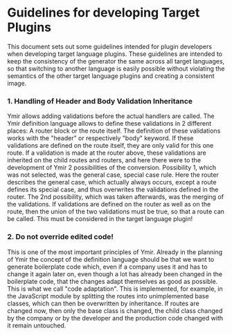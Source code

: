 # Guidelines for developing Target Plugins
This document sets out some guidelines intended for plugin developers when developing target language plugins. These guidelines are intended to keep the consistency of the generator the same across all target languages, so that switching to another language is easily possible without violating the semantics of the other target language plugins and creating a consistent image.

### 1. Handling of Header and Body Validation Inheritance
Ymir allows adding validations before the actual handlers are called. The Ymir definition language allows to define these validations in 2 different places: A router block or the route itself. The definition of these validations works with the "header" or respectively "body" keyword. If these validations are defined on the route itself, they are only valid for this one route. If a validation is made at the router above, these validations are inherited on the child routes and routers, and here there were to the development of Ymir 2 possibilities of the conversion. Possibility 1, which was not selected, was the general case, special case rule. Here the router describes the general case, which actually always occurs, except a route defines its special case, and thus overwrites the validations defined in the router. The 2nd possibility, which was taken afterwards, was the merging of the validations. If validations are defined on the router as well as on the route, then the union of the two validations must be true, so that a route can be called. This must be considered in the target language plugin!

### 2. Do not override edited code!
This is one of the most important principles of Ymir. Already in the planning of Ymir the concept of the definition language should be that we want to generate boilerplate code which, even if a company uses it and has to change it again later on, even though a lot has already been changed in the boilerplate code, that the changes adapt themselves as good as possible. This is what we call "code adaptation". This is implemented, for example, in the JavaScript module by splitting the routes into unimplemented base classes, which can then be overwritten by inheritance. If routes are changed now, then only the base class is changed, the child class changed by the company or by the developer and the production code changed with it remain untouched.